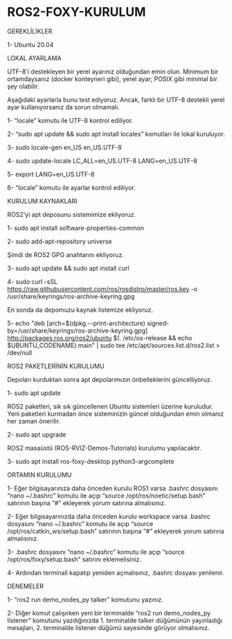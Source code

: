 # ROS2-FOXY-KURULUM

GEREKLİLİKLER

1- Ubuntu 20.04


LOKAL AYARLAMA

UTF-8'i destekleyen bir yerel ayarınız olduğundan emin olun. Minimum bir ortamdaysanız (docker konteyneri gibi), yerel ayar; POSIX gibi minimal bir şey olabilir. 

Aşağıdaki ayarlarla bunu test ediyoruz. Ancak, farklı bir UTF-8 destekli yerel ayar kullanıyorsanız da sorun olmamalı.

1- “locale”  komutu ile UTF-8 kontrol ediliyor.

2- “sudo apt update && sudo apt install locales” komutları ile lokal kuruluyor.

3- sudo locale-gen en_US en_US.UTF-8

4- sudo update-locale LC_ALL=en_US.UTF-8 LANG=en_US.UTF-8

5- export LANG=en_US.UTF-8

6- “locale” komutu ile ayarlar kontrol ediliyor.


KURULUM KAYNAKLARI

ROS2’yi apt deposunu sistemimize ekliyoruz.

1- sudo apt install software-properties-common

2- sudo add-apt-repository universe

Şimdi de ROS2 GPG anahtarını ekliyoruz.

3- sudo apt update && sudo apt install curl

4- sudo curl -sSL https://raw.githubusercontent.com/ros/rosdistro/master/ros.key -o /usr/share/keyrings/ros-archive-keyring.gpg

En sonda da depomuzu kaynak listemize ekliyoruz.

5- echo "deb [arch=$(dpkg --print-architecture) signed-by=/usr/share/keyrings/ros-archive-keyring.gpg] http://packages.ros.org/ros2/ubuntu $(. /etc/os-release && echo $UBUNTU_CODENAME) main" | sudo tee /etc/apt/sources.list.d/ros2.list > /dev/null


ROS2 PAKETLERİNİN KURULUMU

Depoları kurduktan sonra apt depolarımızın önbelleklerini güncelliyoruz.

1- sudo apt update

ROS2 paketleri, sık sık güncellenen Ubuntu sistemleri üzerine kuruludur. Yeni paketleri kurmadan önce sisteminizin güncel olduğundan emin olmanız her zaman önerilir.

2- sudo apt upgrade

ROS2 masaüstü (ROS-RVIZ-Demos-Tutorials) kurulumu yapılacaktır.

3- sudo apt install ros-foxy-desktop python3-argcomplete


ORTAMIN KURULUMU

1- Eğer bilgisayarınıza daha önceden kurulu ROS1 varsa .bashrc dosyasını “nano ~/.bashrc” komutu ile açıp “source /opt/ros/noetic/setup.bash” satırının başına “#” ekleyerek yorum satırına almalısınız.

2- Eğer bilgisayarınızda daha önceden kurulu workspace varsa .bashrc dosyasını “nano ~/.bashrc” komutu ile açıp “source /opt/ros/catkin_ws/setup.bash” satırının başına “#” ekleyerek yorum satırına almalısınız.

3- .bashrc dosyasını “nano ~/.bashrc” komutu ile açıp “source /opt/ros/foxy/setup.bash” satırını eklemelisiniz.

4- Ardından terminali kapatıp yeniden açmalısınız, .bashrc dosyası yenilenir.


DENEMELER

1- “ros2 run demo_nodes_py talker” komutunu yazınız.

2- Diğer komut çalışırken yeni bir terminalde “ros2 run demo_nodes_py listener” komutunu yazdığınızda 1. terminalde talker düğümünün yayınladığı mesajları, 2. terminalde listener düğümü sayesinde görüyor olmalısınız.
